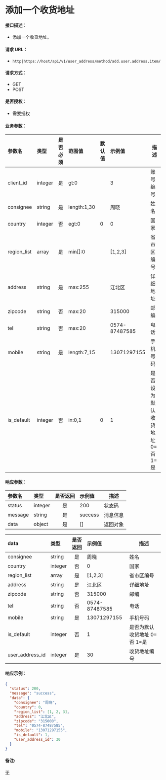 # 添加一个收货地址

#### 接口描述：
- 添加一个收货地址。

#### 请求 URL：
- `http|https://host/api/v1/user_address/method/add.user.address.item/`

#### 请求方式：
- GET
- POST

#### 是否授权：
- 需要授权

#### 业务参数：
|参数名|类型|是否必须|范围值|默认值|示例值|描述|
|:----|:---|:---:|:-----|:-----|:-----|-----|
|client_id |integer |是 |gt:0 | |3 |账号编号 |
|consignee |string |是 |length:1,30 | |周晓 |姓名 |
|country |integer |否 |egt:0 |0 |0 |国家 |
|region_list |array |是 |min[]:0 | |[1,2,3] |省市区编号 |
|address |string |是 |max:255 | |江北区 |详细地址 |
|zipcode |string |否 |max:20 | |315000 |邮编 |
|tel |string |否 |max:20 | |0574-87487585 |电话 |
|mobile |string |是 |length:7,15 | |13071297155 |手机号码 |
|is_default |integer |否 |in:0,1 |0 |1 |是否设为默认收货地址 0=否 1=是 |

#### 响应参数：
|参数名|类型|是否返回|示例值|描述|
|:-----|:-----|:---:|:-----|-----|
|status |integer |是 |200 |状态码 |
|message |string |是 |success |消息信息 |
|data |object |是 |[] |返回对象 |

|data|类型|是否返回|示例值|描述|
|:-----|:-----|:---:|:-----|-----|
|consignee |string |是 |周晓 |姓名 |
|country |integer |否 |0 |国家 |
|region_list |array |是 |[1,2,3] |省市区编号 |
|address |string |是 |江北区 |详细地址 |
|zipcode |string |否 |315000 |邮编 |
|tel |string |否 |0574-87487585 |电话 |
|mobile |string |是 |13071297155 |手机号码 |
|is_default |integer |否 |1 |是否为默认收货地址 0=否 1=是 |
|user_address_id |integer |是 |30 |收货地址编号 |

#### 响应示例：
```json
{
  "status": 200,
  "message": "success",
  "data": {
    "consignee": "周晓",
    "country": 0,
    "region_list": [1, 2, 3],
    "address": "江北区",
    "zipcode": "315000",
    "tel": "0574-87487585",
    "mobile": "13071297155",
    "is_default": 1,
    "user_address_id": 30
  }
}
```

#### 备注:
无